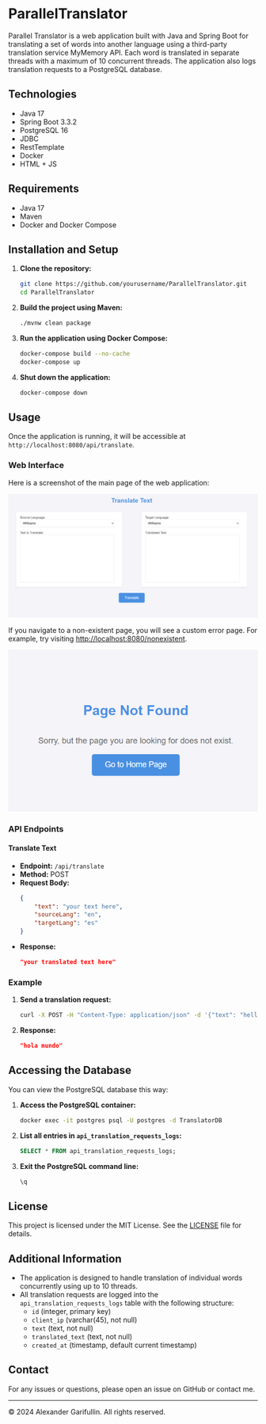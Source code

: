 # ParallelTranslator

Parallel Translator is a web application built with Java and Spring Boot for translating a set of words into another language using a third-party translation service MyMemory API. Each word is translated in separate threads with a maximum of 10 concurrent threads. The application also logs translation requests to a PostgreSQL database.

## Technologies

- Java 17
- Spring Boot 3.3.2
- PostgreSQL 16
- JDBC
- RestTemplate
- Docker
- HTML + JS

## Requirements

- Java 17
- Maven
- Docker and Docker Compose

## Installation and Setup

1. **Clone the repository:**

    ```sh
    git clone https://github.com/yourusername/ParallelTranslator.git
    cd ParallelTranslator
    ```

2. **Build the project using Maven:**

    ```sh
    ./mvnw clean package
    ```

3. **Run the application using Docker Compose:**

    ```sh
    docker-compose build --no-cache
    docker-compose up
    ```

4. **Shut down the application:**

    ```sh
    docker-compose down
    ```

## Usage

Once the application is running, it will be accessible at `http://localhost:8080/api/translate`.

### Web Interface

Here is a screenshot of the main page of the web application:

![Main Page Screenshot](assets/mainPage.png)

If you navigate to a non-existent page, you will see a custom error page. For example, try visiting [http://localhost:8080/nonexistent](http://localhost:8080/nonexistent).

![Error Page Screenshot](assets/errorPage.png)

### API Endpoints

#### Translate Text

- **Endpoint:** `/api/translate`
- **Method:** POST
- **Request Body:**
    ```json
    {
        "text": "your text here",
        "sourceLang": "en",
        "targetLang": "es"
    }
    ```
- **Response:**
    ```json
    "your translated text here"
    ```

### Example

1. **Send a translation request:**

    ```sh
    curl -X POST -H "Content-Type: application/json" -d '{"text": "hello world", "sourceLang": "en", "targetLang": "es"}' http://localhost:8080/api/translate
    ```

2. **Response:**
    ```json
    "hola mundo"
    ```

## Accessing the Database

You can view the PostgreSQL database this way:

1. **Access the PostgreSQL container:**
    ```sh
    docker exec -it postgres psql -U postgres -d TranslatorDB
    ```

2. **List all entries in `api_translation_requests_logs`:**
    ```sql
    SELECT * FROM api_translation_requests_logs;
    ```

3. **Exit the PostgreSQL command line:**
    ```sh
    \q
    ```

## License

This project is licensed under the MIT License. See the [LICENSE](LICENSE) file for details.

## Additional Information

- The application is designed to handle translation of individual words concurrently using up to 10 threads.
- All translation requests are logged into the `api_translation_requests_logs` table with the following structure:
    - `id` (integer, primary key)
    - `client_ip` (varchar(45), not null)
    - `text` (text, not null)
    - `translated_text` (text, not null)
    - `created_at` (timestamp, default current timestamp)

## Contact

For any issues or questions, please open an issue on GitHub or contact me.

---

© 2024 Alexander Garifullin. All rights reserved.
